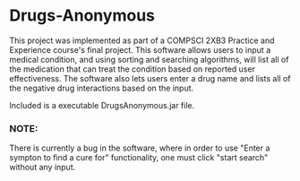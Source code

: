 # Drugs-Anonymous

This project was implemented as part of a COMPSCI 2XB3 Practice and Experience course's final project. 
This software allows users to input a medical condition, and using sorting and searching algorithms, will
list all of the medication that can treat the condition based on reported user effectiveness. The software also 
lets users enter a drug name and lists all of the negative drug interactions based on the input. 

Included is a executable DrugsAnonymous.jar file. 

### NOTE: 
There is currently a bug in the software, where in order to use "Enter a sympton to find a cure for" functionality,
one must click "start search" without any input.
